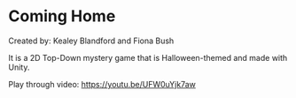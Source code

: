 # Coming Home

Created by: Kealey Blandford and Fiona Bush

It is a 2D Top-Down mystery game that is Halloween-themed and made with Unity.

Play through video: https://youtu.be/UFW0uYjk7aw

